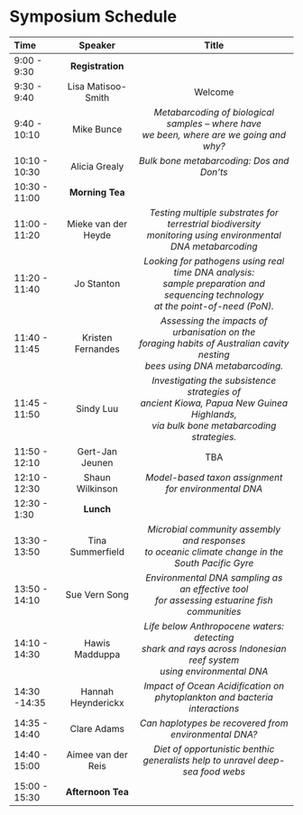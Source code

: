 # Symposium Schedule

| Time  | Speaker | Title |
| :---  | :---:   | :---: |
| 9:00 - 9:30 | **Registration** |  |
| 9:30 - 9:40 | Lisa Matisoo-Smith | Welcome |
| 9:40 - 10:10 | Mike Bunce | *Metabarcoding of biological samples – where have <br> we been, where are we going and why?* |
| 10:10 - 10:30 | Alicia Grealy | *Bulk bone metabarcoding: Dos and Don’ts* |
| 10:30 - 11:00 | **Morning Tea**  |
| 11:00 - 11:20 | Mieke van der Heyde | *Testing multiple substrates for terrestrial biodiversity <br> monitoring using environmental DNA metabarcoding* |
| 11:20 - 11:40 | Jo Stanton | *Looking for pathogens using real time DNA analysis:<br> sample preparation and sequencing technology<br> at the point-of-need (PoN).* |
| 11:40 - 11:45 | Kristen Fernandes | *Assessing the impacts of urbanisation on the<br> foraging habits of Australian cavity nesting<br> bees using DNA metabarcoding.* |
| 11:45 - 11:50 | Sindy Luu	| *Investigating the subsistence strategies of<br> ancient Kiowa, Papua New Guinea Highlands, <br>via bulk bone metabarcoding strategies.* |
| 11:50 - 12:10 | Gert-Jan Jeunen	| TBA |
| 12:10 - 12:30 | Shaun Wilkinson	| *Model-based taxon assignment for environmental DNA* |
| 12:30 - 1:30 | **Lunch** | |
| 13:30 - 13:50 | Tina Summerfield | *Microbial community assembly and responses<br> to oceanic climate change in the South Pacific Gyre* |
| 13:50 - 14:10 | Sue Vern Song | *Environmental DNA sampling as an effective tool<br> for assessing estuarine fish communities* |
| 14:10 - 14:30 | Hawis Madduppa | *Life below Anthropocene waters: detecting<br> shark and rays across Indonesian reef system<br> using environmental DNA* |
| 14:30 -14:35 | Hannah Heynderickx | *Impact of Ocean Acidification on phytoplankton and bacteria interactions* |
| 14:35 - 14:40 | Clare Adams | *Can haplotypes be recovered from environmental DNA?* |
| 14:40 - 15:00 | Aimee van der Reis | *Diet of opportunistic benthic generalists help to unravel deep-sea food webs* |
| 15:00 - 15:30 | **Afternoon Tea** | |



